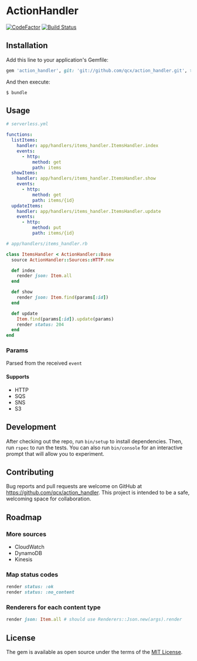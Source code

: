 # ActionHandler
[![CodeFactor](https://www.codefactor.io/repository/github/qcx/action_handler/badge)](https://www.codefactor.io/repository/github/qcx/action_handler)
[![Build Status](https://travis-ci.org/qcx/action_handler.svg?branch=master)](https://travis-ci.org/qcx/action_handler)

## Installation

Add this line to your application's Gemfile:

```ruby
gem 'action_handler', git: 'git://github.com/qcx/action_handler.git', tag: 'v0.1.6'
```

And then execute:

    $ bundle

## Usage

```yml
# serverless.yml

functions:
  listItems:
    handler: app/handlers/items_handler.ItemsHandler.index
    events:
      - http:
          method: get
          path: items
  showItems:
    handler: app/handlers/items_handler.ItemsHandler.show
    events:
      - http:
          method: get
          path: items/{id}
  updateItems:
    handler: app/handlers/items_handler.ItemsHandler.update
    events:
      - http:
          method: put
          path: items/{id}
```

```ruby
# app/handlers/items_handler.rb

class ItemsHandler < ActionHandler::Base
  source ActionHandler::Sources::HTTP.new

  def index
    render json: Item.all
  end

  def show
    render json: Item.find(params[:id])
  end

  def update
    Item.find(params[:id]).update(params)
    render status: 204
  end
end
```

### Params
Parsed from the received `event`

#### Supports
- HTTP
- SQS
- SNS
- S3

## Development

After checking out the repo, run `bin/setup` to install dependencies. Then, run `rspec` to run the tests. You can also run `bin/console` for an interactive prompt that will allow you to experiment.

## Contributing

Bug reports and pull requests are welcome on GitHub at https://github.com/qcx/action_handler. This project is intended to be a safe, welcoming space for collaboration.

## Roadmap

### More sources
- CloudWatch
- DynamoDB
- Kinesis

### Map status codes
```ruby
render status: :ok
render status: :no_content
```

### Renderers for each content type
```ruby
render json: Item.all # should use Renderers::Json.new(args).render
```

## License

The gem is available as open source under the terms of the [MIT License](https://opensource.org/licenses/MIT).
